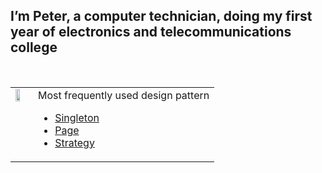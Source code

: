 ## I’m Peter, a computer technician, doing my first year of electronics and telecommunications college

<br>


<table border="0" cellpadding="0" cellspacing="0" style="border-collapse: collapse; border: transparent">

  <tr>
    <td valign="top">
        <img width="60%"  src="https://drive.google.com/uc?export=view&id=1TGGfel3FvbYK04BohwmQxeHZHU0oHJA5" >
    </td>
    <td valign="top" style="margin:0px"  style="width:50%">
       Most frequently used design pattern
        <ul>
            <li><a href="https://refactoring.guru/design-patterns/singleton">Singleton</a></li>
            <li><a href="https://medium.com/angular-in-depth/the-page-pattern-9f437ec99d7b">Page</a>
            <li><a href="https://refactoring.guru/design-patterns/strategy">Strategy</a></li>
        <ul>
    </td>
  </tr>
 </table>
 
